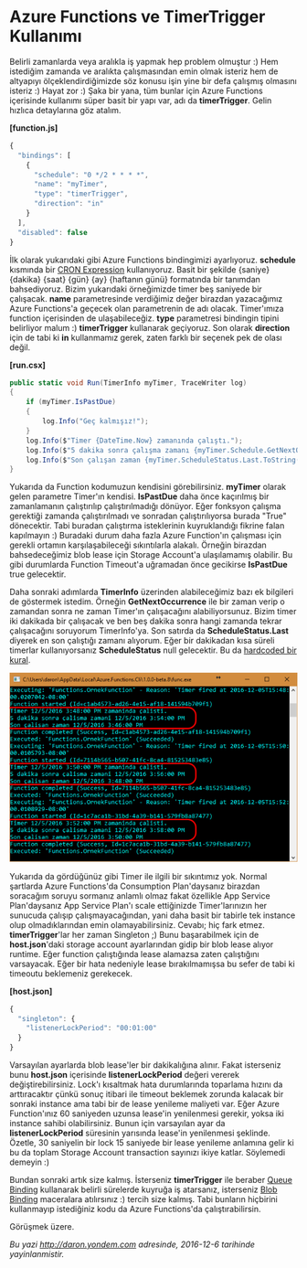 # Azure Functions ve TimerTrigger Kullanımı
Belirli zamanlarda veya aralıkla iş yapmak hep problem olmuştur :) Hem istediğim zamanda ve aralıkta çalışmasından emin olmak isteriz hem de altyapıyı ölçeklendirdiğimizde söz konusu işin yine bir defa çalışmış olmasını isteriz :) Hayat zor :) Şaka bir yana, tüm bunlar için Azure Functions içerisinde kullanımı süper basit bir yapı var, adı da **timerTrigger**. Gelin hızlıca detaylarına göz atalım.

**[function.js]**
```javascript
{
  "bindings": [
    {
      "schedule": "0 */2 * * * *",
      "name": "myTimer",
      "type": "timerTrigger",
      "direction": "in"
    }
  ],
  "disabled": false
}
```

İlk olarak yukarıdaki gibi Azure Functions bindingimizi ayarlıyoruz. **schedule** kısmında bir [CRON Expression](https://en.wikipedia.org/wiki/Cron#CRON_expression) kullanıyoruz. Basit bir şekilde {saniye} {dakika} {saat} {gün} {ay} {haftanın günü}
formatında bir tanımdan bahsediyoruz. Bizim yukarıdaki örneğimizde timer beş saniyede bir çalışacak. **name** parametresinde verdiğimiz değer birazdan yazacağımız Azure Functions'a geçecek olan parametrenin de adı olacak. Timer'ımıza function içerisinden de ulaşabileceğiz. **type** parametresi bindingin tipini belirliyor malum :) **timerTrigger** kullanarak geçiyoruz. Son olarak **direction** için de tabi ki **in** kullanmamız gerek, zaten farklı bir seçenek pek de olası değil.

**[run.csx]**
```CS 
public static void Run(TimerInfo myTimer, TraceWriter log)
{
    if (myTimer.IsPastDue)
    {
        log.Info("Geç kalmışız!");
    }
    log.Info($"Timer {DateTime.Now} zamanında çalıştı.");
    log.Info($"5 dakika sonra çalışma zamanı {myTimer.Schedule.GetNextOccurrence(System.DateTime.Now.AddMinutes(5)).ToString()}");
    log.Info($"Son çalışan zaman {myTimer.ScheduleStatus.Last.ToString()}");
}
```

Yukarıda da Function kodumuzun kendisini görebilirsiniz. **myTimer** olarak gelen parametre Timer'ın kendisi. **IsPastDue** daha önce kaçırılmış bir zamanlamanın çalıştırılıp çalıştırılmadığı dönüyor. Eğer fonksyon çalışma gerektiği zamanda çalıştırılmadı ve sonradan çalıştırılıyorsa burada "True" dönecektir. Tabi buradan çalıştırma isteklerinin kuyruklandığı fikrine falan kapılmayın :) Buradaki durum daha fazla Azure Function'ın çalışması için gerekli ortamın karşılaşabileceği sıkıntılarla alakalı. Örneğin birazdan bahsedeceğimiz blob lease için Storage Account'a ulaşılamamış olabilir. Bu gibi durumlarda Function Timeout'a uğramadan önce gecikirse **IsPastDue** true gelecektir. 

Daha sonraki adımlarda **TimerInfo** üzerinden alabileceğimiz bazı ek bilgileri de göstermek istedim. Örneğin **GetNextOccurrence** ile bir zaman verip o zamandan sonra ne zaman Timer'ın çalışacağını alabiliyorsunuz. Bizim timer iki dakikada bir çalışacak ve ben beş dakika sonra hangi zamanda tekrar çalışacağını soruyorum TimerInfo'ya. Son satırda da **ScheduleStatus.Last** diyerek en son çalıştığı zamanı alıyorum. Eğer bir dakikadan kısa süreli timerlar kullanıyorsanız **ScheduleStatus** null gelecektir. Bu da [hardcoded bir kural](https://github.com/Azure/azure-webjobs-sdk-extensions/blob/97413de6b312b4d529b42206123853a8fca07918/src/WebJobs.Extensions/Extensions/Timers/Scheduling/TimerSchedule.cs).

![iki dakikada bir Timer çalışıyor.](media/Azure_Functions_ve_TimerTrigger_Kullanimi/timerTrigger-1.png)

Yukarıda da gördüğünüz gibi Timer ile ilgili bir sıkıntımız yok. Normal şartlarda Azure Functions'da Consumption Plan'daysanız birazdan soracağım soruyu sormanız anlamlı olmaz fakat özellikle App Service Plan'daysanız App Service Plan'ı scale ettiğinizde Timer'larınızın her sunucuda çalışıp çalışmayacağından, yani daha basit bir tabirle tek instance olup olmadıklarından emin olamayabilirsiniz. Cevabı; hiç fark etmez. **timerTrigger**'lar her zaman Singleton ;) Bunu başarabilmek için de **host.json**'daki storage account ayarlarından gidip bir blob lease alıyor runtime. Eğer function çalıştığında lease alamazsa zaten çalıştığını varsayacak. Eğer bir hata nedeniyle lease bırakılmamışsa bu sefer de tabi ki timeoutu beklemeniz gerekecek.

**[host.json]**
```javascript
{
  "singleton": {
    "listenerLockPeriod": "00:01:00"
  }
}
```

Varsayılan ayarlarda blob lease'ler bir dakikalığına alınır. Fakat isterseniz bunu **host.json** içerisinde **listenerLockPeriod** değeri vererek değiştirebilirsiniz. Lock'ı kısaltmak hata durumlarında toparlama hızını da arttıracaktır çünkü sonuç itibari ile timeout beklemek zorunda kalacak bir sonraki instance ama tabi bir de lease yenileme maliyeti var. Eğer Azure Function'ınız 60 saniyeden uzunsa lease'in yenilenmesi gerekir, yoksa iki instance sahibi olabilirsiniz. Bunun için varsayılan ayar da **listenerLockPeriod** süresinin yarısında lease'in yenilenmesi şeklinde. Özetle, 30 saniyelin bir lock 15 saniyede bir lease yenileme anlamına gelir ki bu da toplam Storage Account transaction sayınızı ikiye katlar. Söylemedi demeyin :)

Bundan sonraki artık size kalmış. İsterseniz **timerTrigger** ile beraber [Queue Binding](http://daron.yondem.com/software/post/Azure_Functions_ile_QueueTrigger_Kullanmak) kullanarak belirli sürelerde kuyruğa iş atarsanız, isterseniz [Blob Binding](http://daron.yondem.com/software/post/Azure_Functions_ile_BlobTrigger_Kullanmak) maceralara atılırsınız :) tercih size kalmış. Tabi bunların hiçbirini kullanmayıp istediğiniz kodu da Azure Functions'da çalıştırabilirsin. 

Görüşmek üzere.

*Bu yazi http://daron.yondem.com adresinde, 2016-12-6 tarihinde yayinlanmistir.*
